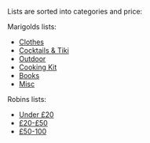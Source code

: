 Lists are sorted into categories and price:

Marigolds lists:
 - [Clothes](clothes.md)
 - [Cocktails & Tiki](cocktails.md)
 - [Outdoor](hiking.md)
 - [Cooking Kit](cooking.md)
 - [Books](books.md)
 - [Misc](misc.md)

Robins lists:
 - [Under £20](Robinsunder£20.md)
 - [£20-£50](Robins£20to50.md)
 - [£50-100](Robins£50to100.md)
